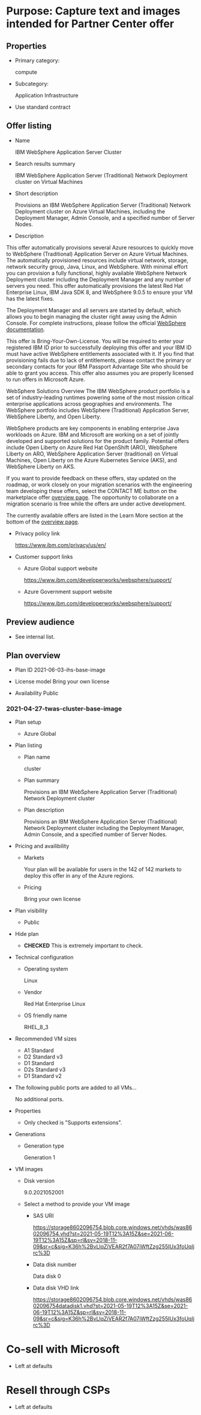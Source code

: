# Purpose: Capture text and images intended for Partner Center offer

## Properties

* Primary category: 

  compute

* Subcategory: 

  Application Infrastructure

* Use standard contract

## Offer listing

* Name

  IBM WebSphere Application Server Cluster
  
* Search results summary

  IBM WebSphere Application Server (Traditional) Network Deployment cluster on Virtual Machines
  
* Short description

  Provisions an IBM WebSphere Application Server (Traditional) Network Deployment cluster on Azure Virtual Machines, including the Deployment Manager, Admin Console, and a specified number of Server Nodes.
  
* Description

This offer automatically provisions several Azure resources to quickly move to WebSphere (Traditional) Application Server on Azure Virtual Machines. The automatically provisioned resources include virtual network, storage, network security group, Java, Linux, and WebSphere. With minimal effort you can provision a fully functional, highly available WebSphere Network Deployment cluster including the Deployment Manager and any number of servers you need. This offer automatically provisions the latest Red Hat Enterprise Linux, IBM Java SDK 8, and WebSphere 9.0.5 to ensure your VM has the latest fixes.


The Deployment Manager and all servers are started by default, which allows you to begin managing the cluster right away using the Admin Console. For complete instructions, please follow the official [WebSphere documentation](https://www.ibm.com/docs/was-nd/9.0.5).

This offer is Bring-Your-Own-License. You will be required to enter your registered IBM ID prior to successfully deploying this offer and your IBM ID must have active WebSphere entitlements associated with it. If you find that provisioning fails due to lack of entitlements, please contact the primary or secondary contacts for your IBM Passport Advantage Site who should be able to grant you access. This offer also assumes you are properly licensed to run offers in Microsoft Azure.

WebSphere Solutions Overview
The IBM WebSphere product portfolio is a set of industry-leading runtimes powering some of the most mission critical enterprise applications across geographies and environments. The WebSphere portfolio includes WebSphere (Traditional) Application Server, WebSphere Liberty, and Open Liberty.

WebSphere products are key components in enabling enterprise Java workloads on Azure. IBM and Microsoft are working on a set of jointly developed and supported solutions for the product family. Potential offers include Open Liberty on Azure Red Hat OpenShift (ARO), WebSphere Liberty on ARO, WebSphere Application Server (traditional) on Virtual Machines, Open Liberty on the Azure Kubernetes Service (AKS), and WebSphere Liberty on AKS.

If you want to provide feedback on these offers, stay updated on the roadmap, or work closely on your migration scenarios with the engineering team developing these offers, select the CONTACT ME button on the marketplace offer [overview page](https://aka.ms/websphere-on-azure). The opportunity to collaborate on a migration scenario is free while the offers are under active development.

The currently available offers are listed in the Learn More section at the bottom of the [overview page](https://aka.ms/websphere-on-azure).
* Privacy policy link

  https://www.ibm.com/privacy/us/en/
  
* Customer support links

  * Azure Global support website
  
    https://www.ibm.com/developerworks/websphere/support/
    
  * Azure Government support website
  
    https://www.ibm.com/developerworks/websphere/support/
    
## Preview audience

* See internal list.

## Plan overview

* Plan ID 2021-06-03-ihs-base-image

* License model Bring your own license

* Availability Public

### 2021-04-27-twas-cluster-base-image

* Plan setup

  * Azure Global
  
* Plan listing

  * Plan name

    cluster

  * Plan summary

    Provisions an IBM WebSphere Application Server (Traditional) Network Deployment cluster

  * Plan description

    Provisions an IBM WebSphere Application Server (Traditional) Network Deployment cluster including the Deployment Manager, Admin Console, and a specified number of Server Nodes.
  
* Pricing and availibility

  * Markets
  
    Your plan will be available for users in the 142 of 142 markets to deploy this offer in any of the Azure regions.

  * Pricing
  
    Bring your own license
    
* Plan visibility

  * Public
  
* Hide plan

  * **CHECKED** This is extremely important to check.
  
* Technical configuration

   * Operating system
   
      Linux

   * Vendor
   
      Red Hat Enterprise Linux
      
   * OS friendly name
   
      RHEL_8_3
      
* Recommended VM sizes

   * A1 Standard
   * D2 Standard v3
   * D1 Standard
   * D2s Standard v3
   * D1 Standard v2
   
* The following public ports are added to all VMs...

   No additional ports.
   
* Properties

   * Only checked is "Supports extensions".
   
* Generations

   * Generation type
   
      Generation 1
      
* VM images

   * Disk version
   
      9.0.2021052001

   * Select a method to provide your VM image

      * SAS URI

         https://storage8602096754.blob.core.windows.net/vhds/was8602096754.vhd?st=2021-05-19T12%3A15Z&se=2021-06-19T12%3A15Z&sp=rl&sv=2018-11-09&sr=c&sig=K36h%2BvLlqZiVEAR2f7A07iWftZzg255IUx3foUqIjrc%3D


      * Data disk number

         Data disk 0

      * Data disk VHD link

         https://storage8602096754.blob.core.windows.net/vhds/was8602096754datadisk1.vhd?st=2021-05-19T12%3A15Z&se=2021-06-19T12%3A15Z&sp=rl&sv=2018-11-09&sr=c&sig=K36h%2BvLlqZiVEAR2f7A07iWftZzg255IUx3foUqIjrc%3D

# Co-sell with Microsoft

* Left at defaults

# Resell through CSPs

* Left at defaults
